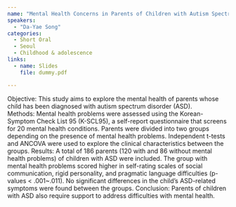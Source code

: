 ```yaml
---
name: "Mental Health Concerns in Parents of Children with Autism Spectrum Disorder"
speakers:
  - "Da-Yae Song"
categories:
  - Short Oral
  - Seoul
  - Childhood & adolescence
links:
  - name: Slides
    file: dummy.pdf

---
```


Objective: This study aims to explore the mental health of parents whose child has been diagnosed with autism spectrum disorder (ASD).  
Methods: Mental health problems were assessed using the Korean-Symptom Check List 95 (K-SCL95), a self-report questionnaire that screens for 20 mental health conditions. Parents were divided into two groups depending on the presence of mental health problems. Independent t-tests and ANCOVA were used to explore the clinical characteristics between the groups. 
Results: A total of 186 parents (120 with and 86 without mental health problems) of children with ASD were included. The group with mental health problems scored higher in self-rating scales of social communication, rigid personality, and pragmatic language difficulties (p-values < .001~.011). No significant differences in the child’s ASD-related symptoms were found between the groups. 
Conclusion: Parents of children with ASD also require support to address difficulties with mental health.
